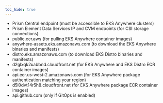 ```yaml
---
toc_hide: true
---
```

* Prism Central endpoint (must be accessible to EKS Anywhere clusters)
* Prism Element Data Services IP and CVM endpoints (for CSI storage connections)
* public.ecr.aws (for pulling EKS Anywhere container images)
* anywhere-assets.eks.amazonaws.com (to download the EKS Anywhere binaries and manifests)
* distro.eks.amazonaws.com (to download EKS Distro binaries and manifests)
* d2glxqk2uabbnd.cloudfront.net (for EKS Anywhere and EKS Distro ECR container images)
* api.ecr.us-west-2.amazonaws.com (for EKS Anywhere package authentication matching your region)
* d5l0dvt14r5h8.cloudfront.net (for EKS Anywhere package ECR container images)
* api.github.com (only if GitOps is enabled)
